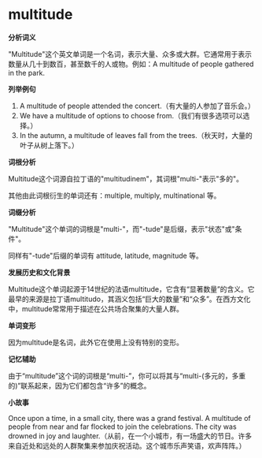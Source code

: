 # multitude

**分析词义**

  

"Multitude"这个英文单词是一个名词，表示大量、众多或大群。它通常用于表示数量从几十到数百，甚至数千的人或物。例如：A multitude of people gathered in the park.

  

**列举例句**

  

1.  A multitude of people attended the concert.（有大量的人参加了音乐会。）
2.  We have a multitude of options to choose from.（我们有很多选项可以选择。）
3.  In the autumn, a multitude of leaves fall from the trees.（秋天时，大量的叶子从树上落下。）

  

**词根分析**

  

Multitude这个词源自拉丁语的"multitudinem"，其词根"multi-"表示"多的"。

  

其他由此词根衍生的单词还有：multiple, multiply, multinational 等。

  

**词缀分析**

  

"Multitude"这个单词的词根是"multi-"，而"-tude"是后缀，表示"状态"或"条件"。

  

同样有"-tude"后缀的单词有 attitude, latitude, magnitude 等。

  

**发展历史和文化背景**

  

Multitude这个单词起源于14世纪的法语multitude，它含有“显著数量”的含义。它最早的来源是拉丁语multitudo，其涵义包括“巨大的数量”和“众多”。在西方文化中，multitude常常用于描述在公共场合聚集的大量人群。

  

**单词变形**

  

因为multitude是名词，此外它在使用上没有特别的变形。

  

**记忆辅助**

  

由于“multitude”这个词的词根是“multi-”，你可以将其与“multi-(多元的，多重的)”联系起来，因为它们都包含“许多”的概念。

  

**小故事**

  

Once upon a time, in a small city, there was a grand festival. A multitude of people from near and far flocked to join the celebrations. The city was drowned in joy and laughter.（从前，在一个小城市，有一场盛大的节日。许多来自近处和远处的人群聚集来参加庆祝活动。这个城市乐声笑语，欢声阵阵。）
